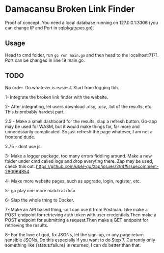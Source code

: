 # Damacansu Broken Link Finder

Proof of concept. You need a local database running on 127.0.0.1:3306 (you can change IP and Port in
sqlpkg/types.go).

## Usage

Head to cmd folder, run
``
go run main.go
``
and then head to the localhost:7171. Port can be changed in line 19 main.go.

## TODO
No order. Do whatever is easiest. Start from logging tbh.

1- Integrate the broken link finder with the website.

2- After integrating, let users download .xlsx, .csv, .txt of the results, etc. This is probably hardest part.

2.5 - Make a small dashboard for the results, slap a refresh button. Go-app may be used for WASM, 
but it would make things far, far more and unnecessarily complicated. So just refresh the page whatever,
I am not a frontend dude.

2.75 - dont use js

3- Make a logger package, too many errors fiddling around. Make a new folder under cmd called logs and 
drop everyting there. Zap may be used, check this out. https://github.com/uber-go/zap/issues/294#issuecomment-280064854

4- Make more website pages, such as upgrade, login, register, etc.

5- go play one more match at dota.

6- Slap the whole thing to Docker.

7- Make an API based thing, so I can use it from Postman. Like make a POST endpoint for retrieving auth token with
user credentials.Then make a POST endpoint for submitting a request.Then make a GET endpoint for retrieving the results. 

8- For the love of god, fix JSONs, let the sign-up, or any page return sensible JSONs. Do this especially if you
want to do Step 7. Currently only something like {status:failure} is returned, I can do better than that.
